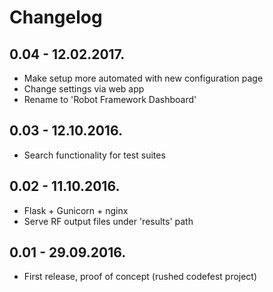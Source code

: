 # Changelog

## 0.04 - 12.02.2017.
* Make setup more automated with new configuration page
* Change settings via web app
* Rename to 'Robot Framework Dashboard'

## 0.03 - 12.10.2016.
* Search functionality for test suites

## 0.02 - 11.10.2016.
* Flask + Gunicorn + nginx
* Serve RF output files under 'results' path

## 0.01 - 29.09.2016.
* First release, proof of concept (rushed codefest project)

